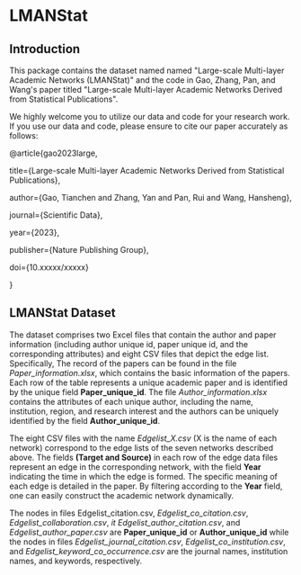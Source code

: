 # LMANStat

## Introduction
This package contains the dataset named named "Large-scale Multi-layer Academic Networks (LMANStat)" and the code in Gao, Zhang, Pan, and Wang's paper titled "Large-scale Multi-layer Academic Networks Derived from Statistical Publications".

We highly welcome you to utilize our data and code for your research work. If you use our data and code, please ensure to cite our paper accurately as follows:

@article{gao2023large,

  title={Large-scale Multi-layer Academic Networks Derived from Statistical Publications},
  
  author={Gao, Tianchen and Zhang, Yan and Pan, Rui and Wang, Hansheng},
  
  journal={Scientific Data},
  
  year={2023},
  
  publisher={Nature Publishing Group},
  
  doi={10.xxxxx/xxxxx}
  
}

## LMANStat Dataset

The dataset comprises two Excel files that contain the author and paper information (including author unique id, paper unique id, and the corresponding attributes) and eight CSV files that depict the edge list. Specifically, The record of the papers can be found in the file *Paper_information.xlsx*, which contains the basic information of the papers. Each row of the table represents a unique academic paper and is identified by the unique field **Paper_unique_id**. The file *Author_information.xlsx* contains the attributes of each unique author, including the name, institution, region, and research interest and the authors can be uniquely identified by the field **Author_unique_id**. 

The eight CSV files with the name *Edgelist_X.csv* (X is the name of each network) correspond to the edge lists of the seven networks described above. The fields **(Target and Source)** in each row of the edge data files represent an edge in the corresponding network, with the field **Year** indicating the time in which the edge is formed. The specific meaning of each edge is detailed in the paper. By filtering according to the **Year** field, one can easily construct the academic network dynamically. 

The nodes in files Edgelist_citation.csv, *Edgelist_co_citation.csv*, *Edgelist_collaboration.csv*, *it Edgelist_author_citation.csv*, and *Edgelist_author_paper.csv* are **Paper_unique_id** or **Author_unique_id** while the nodes in files *Edgelist_journal_citation.csv*, *Edgelist_co_institution.csv*, and *Edgelist_keyword_co_occurrence.csv* are the journal names, institution names, and keywords, respectively.

